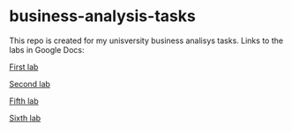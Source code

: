 # business-analysis-tasks
This repo is created for my unisversity business analisys tasks.
Links to the labs in Google Docs:

[First lab](https://docs.google.com/document/d/1b78I2VyKLbGsWJp2StKpXXBRzCcWfJlt4F1EXu1lb9U/edit?usp=sharing)

[Second lab](https://docs.google.com/document/d/1en4ufpb9kvEFiWf3rLXoE0hNzYvcfvVqRUUVa8-Ywfg/edit?usp=sharing)

[Fifth lab](https://docs.google.com/document/d/1nXGDZ6tfRu02bMiipUX_EPoaCDw1juYjUOk-T7bSVjc/edit?usp=sharing)

[Sixth lab](https://docs.google.com/document/d/1CKJ3wNTK9UFy2Sd_aFtNkQXO5LZyYds_/edit?usp=sharing&ouid=110451842371351454629&rtpof=true&sd=true)

